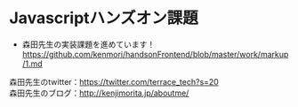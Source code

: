 # Javascriptハンズオン課題
* 森田先生の実装課題を進めています！
https://github.com/kenmori/handsonFrontend/blob/master/work/markup/1.md


森田先生のtwitter：https://twitter.com/terrace_tech?s=20
<br>
森田先生のブログ：http://kenjimorita.jp/aboutme/
